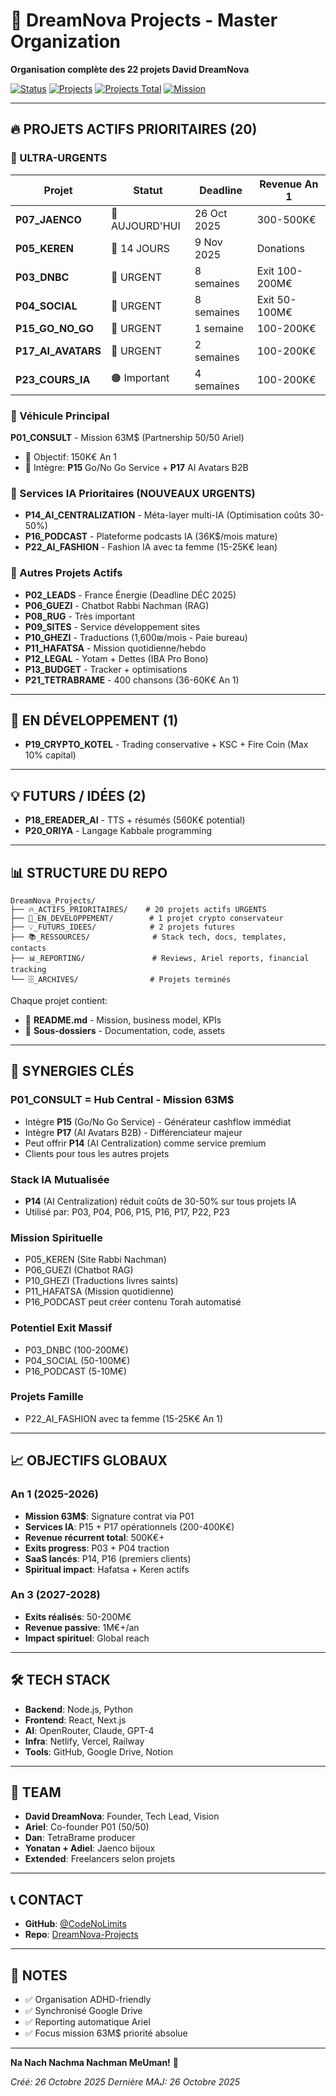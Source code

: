 # 🎯 DreamNova Projects - Master Organization

**Organisation complète des 22 projets David DreamNova**

[![Status](https://img.shields.io/badge/Status-Active-green)]()
[![Projects](https://img.shields.io/badge/Actifs-20-red)]()
[![Projects Total](https://img.shields.io/badge/Total-23-blue)]()
[![Mission](https://img.shields.io/badge/Mission-63M%24-gold)]()

---

## 🔥 PROJETS ACTIFS PRIORITAIRES (20)

### 🚨 ULTRA-URGENTS

| Projet | Statut | Deadline | Revenue An 1 |
|--------|--------|----------|--------------|
| **P07_JAENCO** | 🔴 AUJOURD'HUI | 26 Oct 2025 | 300-500K€ |
| **P05_KEREN** | 🔴 14 JOURS | 9 Nov 2025 | Donations |
| **P03_DNBC** | 🔴 URGENT | 8 semaines | Exit 100-200M€ |
| **P04_SOCIAL** | 🔴 URGENT | 8 semaines | Exit 50-100M€ |
| **P15_GO_NO_GO** | 🔴 URGENT | 1 semaine | 100-200K€ |
| **P17_AI_AVATARS** | 🔴 URGENT | 2 semaines | 100-200K€ |
| **P23_COURS_IA** | 🟠 Important | 4 semaines | 100-200K€ |

### 💼 Véhicule Principal

**P01_CONSULT** - Mission 63M$ (Partnership 50/50 Ariel)
- 🎯 Objectif: 150K€ An 1
- 🔗 Intègre: **P15** Go/No Go Service + **P17** AI Avatars B2B

### 🚀 Services IA Prioritaires (NOUVEAUX URGENTS)

- **P14_AI_CENTRALIZATION** - Méta-layer multi-IA (Optimisation coûts 30-50%)
- **P16_PODCAST** - Plateforme podcasts IA (36K$/mois mature)
- **P22_AI_FASHION** - Fashion IA avec ta femme (15-25K€ lean)

### 🎯 Autres Projets Actifs

- **P02_LEADS** - France Énergie (Deadline DÉC 2025)
- **P06_GUEZI** - Chatbot Rabbi Nachman (RAG)
- **P08_RUG** - Très important
- **P09_SITES** - Service développement sites
- **P10_GHEZI** - Traductions (1,600₪/mois - Paie bureau)
- **P11_HAFATSA** - Mission quotidienne/hebdo
- **P12_LEGAL** - Yotam + Dettes (IBA Pro Bono)
- **P13_BUDGET** - Tracker + optimisations
- **P21_TETRABRAME** - 400 chansons (36-60K€ An 1)

---

## 🔄 EN DÉVELOPPEMENT (1)

- **P19_CRYPTO_KOTEL** - Trading conservative + KSC + Fire Coin (Max 10% capital)

---

## 💡 FUTURS / IDÉES (2)

- **P18_EREADER_AI** - TTS + résumés (560K€ potential)
- **P20_ORIYA** - Langage Kabbale programming

---

## 📊 STRUCTURE DU REPO

```
DreamNova_Projects/
├── 🔥_ACTIFS_PRIORITAIRES/    # 20 projets actifs URGENTS
├── 🔄_EN_DEVELOPPEMENT/        # 1 projet crypto conservateur
├── 💡_FUTURS_IDEES/            # 2 projets futures
├── 📚_RESSOURCES/              # Stack tech, docs, templates, contacts
├── 📊_REPORTING/               # Reviews, Ariel reports, financial tracking
└── 🗄_ARCHIVES/                # Projets terminés
```

Chaque projet contient:
- 📄 **README.md** - Mission, business model, KPIs
- 📁 **Sous-dossiers** - Documentation, code, assets

---

## 🎯 SYNERGIES CLÉS

### P01_CONSULT = Hub Central - Mission 63M$
- Intègre **P15** (Go/No Go Service) - Générateur cashflow immédiat
- Intègre **P17** (AI Avatars B2B) - Différenciateur majeur
- Peut offrir **P14** (AI Centralization) comme service premium
- Clients pour tous les autres projets

### Stack IA Mutualisée
- **P14** (AI Centralization) réduit coûts de 30-50% sur tous projets IA
- Utilisé par: P03, P04, P06, P15, P16, P17, P22, P23

### Mission Spirituelle
- P05_KEREN (Site Rabbi Nachman)
- P06_GUEZI (Chatbot RAG)
- P10_GHEZI (Traductions livres saints)
- P11_HAFATSA (Mission quotidienne)
- P16_PODCAST peut créer contenu Torah automatisé

### Potentiel Exit Massif
- P03_DNBC (100-200M€)
- P04_SOCIAL (50-100M€)
- P16_PODCAST (5-10M€)

### Projets Famille
- P22_AI_FASHION avec ta femme (15-25K€ An 1)

---

## 📈 OBJECTIFS GLOBAUX

### An 1 (2025-2026)
- **Mission 63M$**: Signature contrat via P01
- **Services IA**: P15 + P17 opérationnels (200-400K€)
- **Revenue récurrent total**: 500K€+
- **Exits progress**: P03 + P04 traction
- **SaaS lancés**: P14, P16 (premiers clients)
- **Spiritual impact**: Hafatsa + Keren actifs

### An 3 (2027-2028)
- **Exits réalisés**: 50-200M€
- **Revenue passive**: 1M€+/an
- **Impact spirituel**: Global reach

---

## 🛠 TECH STACK

- **Backend**: Node.js, Python
- **Frontend**: React, Next.js
- **AI**: OpenRouter, Claude, GPT-4
- **Infra**: Netlify, Vercel, Railway
- **Tools**: GitHub, Google Drive, Notion

---

## 👥 TEAM

- **David DreamNova**: Founder, Tech Lead, Vision
- **Ariel**: Co-founder P01 (50/50)
- **Dan**: TetraBrame producer
- **Yonatan + Adiel**: Jaenco bijoux
- **Extended**: Freelancers selon projets

---

## 📞 CONTACT

- **GitHub**: [@CodeNoLimits](https://github.com/CodeNoLimits)
- **Repo**: [DreamNova-Projects](https://github.com/CodeNoLimits/DreamNova-Projects)

---

## 📝 NOTES

- ✅ Organisation ADHD-friendly
- ✅ Synchronisé Google Drive
- ✅ Reporting automatique Ariel
- ✅ Focus mission 63M$ priorité absolue

---

**Na Nach Nachma Nachman MeUman!** 🙏

*Créé: 26 Octobre 2025*
*Dernière MAJ: 26 Octobre 2025*
